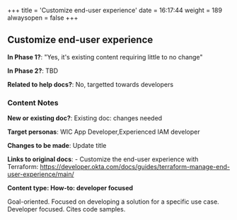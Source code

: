 +++
title = 'Customize end-user experience'
date = 16:17:44
weight = 189
alwaysopen = false
+++

## Customize end-user experience

**In Phase 1?**: "Yes, it's existing content requiring little to no change"

**In Phase 2?**: TBD

**Related to help docs?**: No, targetted towards developers



### Content Notes

**New or existing doc?**: Existing doc: changes needed

**Target personas**: WIC App Developer,Experienced IAM developer

**Changes to be made**: Update title

**Links to original docs**: - Customize the end-user experience with Terraform: https://developer.okta.com/docs/guides/terraform-manage-end-user-experience/main/

**Content type: How-to: developer focused**

Goal-oriented. Focused on developing a solution for a specific use case. Developer focused. Cites code samples.


